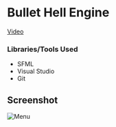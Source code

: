 # Bullet Hell Engine
[Video](https://www.youtube.com/watch?v=hGOyKBPtKBg)

### Libraries/Tools Used
- SFML
- Visual Studio
- Git

## Screenshot
![Menu](https://i.ibb.co/whSN91K/image.png)
